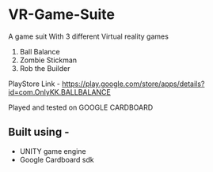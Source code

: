 ﻿# VR-Game-Suite
 A game suit With 3 different Virtual reality games 
 1. Ball Balance
 2. Zombie Stickman
 3. Rob the Builder

 PlayStore Link - https://play.google.com/store/apps/details?id=com.OnlyKK.BALLBALANCE
 
 
 Played and tested on GOOGLE CARDBOARD
 
## Built using - 
 * UNITY game engine
 * Google Cardboard sdk
